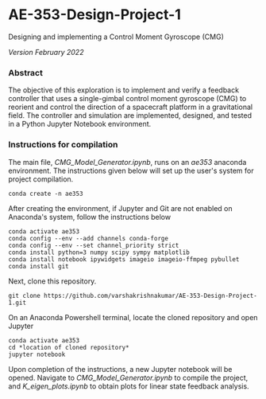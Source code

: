 # AE-353-Design-Project-1
Designing and implementing a Control Moment Gyroscope (CMG)

*Version February 2022*

### Abstract
The objective of this exploration is to implement and verify a feedback controller that uses a single-gimbal control moment gyroscope (CMG) to reorient and control the direction of a spacecraft platform in a gravitational field. The controller and simulation are implemented, designed, and tested in a Python Jupyter Notebook environment. 

### Instructions for compilation
The main file, *CMG_Model_Generator.ipynb*, runs on an *ae353* anaconda environment. The instructions given below will set up the user's system for project compilation.

    conda create -n ae353
    
After creating the environment, if Jupyter and Git are not enabled on Anaconda's system, follow the instructions below

    conda activate ae353
    conda config --env --add channels conda-forge
    conda config --env --set channel_priority strict
    conda install python=3 numpy scipy sympy matplotlib
    conda install notebook ipywidgets imageio imageio-ffmpeg pybullet
    conda install git
    
 Next, clone this repository.
 
    git clone https://github.com/varshakrishnakumar/AE-353-Design-Project-1.git
 
 On an Anaconda Powershell terminal, locate the cloned repository and open Jupyter
    
    conda activate ae353
    cd *location of cloned repository*
    jupyter notebook
 
 Upon completion of the instructions, a new Jupyter notebook will be opened. Navigate to *CMG_Model_Generator.ipynb* to compile the project, and *K_eigen_plots.ipynb* to obtain plots for linear state feedback analysis.
 
